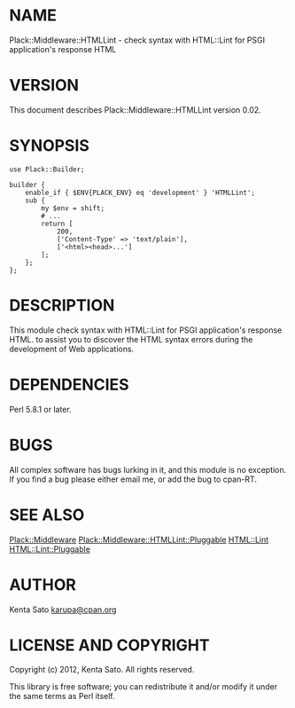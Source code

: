 # NAME

Plack::Middleware::HTMLLint - check syntax with HTML::Lint for PSGI application's response HTML

# VERSION

This document describes Plack::Middleware::HTMLLint version 0.02.

# SYNOPSIS

    use Plack::Builder;

    builder {
        enable_if { $ENV{PLACK_ENV} eq 'development' } 'HTMLLint';
        sub {
            my $env = shift;
            # ...
            return [
                200,
                ['Content-Type' => 'text/plain'],
                ['<html><head>...']
            ];
        };
    };

# DESCRIPTION

This module check syntax with HTML::Lint for PSGI application's response HTML.
to assist you to discover the HTML syntax errors during the development of Web applications.

# DEPENDENCIES

Perl 5.8.1 or later.

# BUGS

All complex software has bugs lurking in it, and this module is no
exception. If you find a bug please either email me, or add the bug
to cpan-RT.

# SEE ALSO

[Plack::Middleware](http://search.cpan.org/perldoc?Plack::Middleware) [Plack::Middleware::HTMLLint::Pluggable](http://search.cpan.org/perldoc?Plack::Middleware::HTMLLint::Pluggable) [HTML::Lint](http://search.cpan.org/perldoc?HTML::Lint) [HTML::Lint::Pluggable](http://search.cpan.org/perldoc?HTML::Lint::Pluggable)

# AUTHOR

Kenta Sato <karupa@cpan.org>

# LICENSE AND COPYRIGHT

Copyright (c) 2012, Kenta Sato. All rights reserved.

This library is free software; you can redistribute it and/or modify
it under the same terms as Perl itself.
